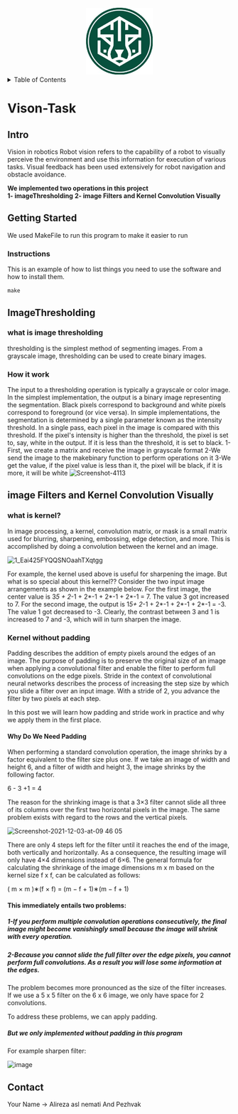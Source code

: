 <br />
<div align="center">
  <a href="https://github.com/othneildrew/Best-README-Template">
    <img src="mrl.jpeg" alt="Logo" width="150" height="150">
  </a>
</div>


<!-- TABLE OF CONTENTS -->
<details>
  <summary>Table of Contents</summary>
  <ol>
    <li>
      <a href="# Intro">Intro</a>
    </li>
    <li>
      <a href="#ImageThresholding">ImageThresholding</a>
      <ul>
        <li><a href="#what-is-image-thresholding">what is image thresholding?</a></li>
        <li><a href="#How-it-work">How it work</a></li>
      </ul>
    </li>
    <li><a href="#image-Filters-and-Kernel-Convolution-Visually">image Filters and Kernel Convolution Visually</a>
      <ul>
        <li><a href="#what-is-kernel?">what is kernel?</a></li>
        <li><a href="#Kernel-without-padding ">Kernel without padding</a></li>
        <li><a href="#Why-Do-We-Need-Padding">why do we need padding</a></li>
      </ul>
    </li>
  </ol>
</details>




# Vison-Task

## Intro

Vision in robotics
Robot vision refers to the capability of a robot to visually perceive the environment and use this information for execution of various tasks. Visual feedback has been used extensively for robot navigation and obstacle avoidance.

**We implemented two operations in this project**  
**1- imageThresholding**
**2- image Filters and Kernel Convolution Visually**


## Getting Started

We used MakeFile to run this program to make it easier to run

### Instructions

This is an example of how to list things you need to use the software and how to install them.

  ```
  make
 
  ```


## ImageThresholding

### what is image thresholding
thresholding is the simplest method of segmenting images. From a grayscale image, thresholding can be used to create binary images.

### How it work
The input to a thresholding operation is typically a grayscale or color image. In the simplest implementation, the output is a binary image representing the segmentation. Black pixels correspond to background and white pixels correspond to foreground (or vice versa). In simple implementations, the segmentation is determined by a single parameter known as the intensity threshold. In a single pass, each pixel in the image is compared with this threshold. If the pixel's intensity is higher than the threshold, the pixel is set to, say, white in the output. If it is less than the threshold, it is set to black.
1-First, we create a matrix and receive the image in grayscale format
2-We send the image to the makebinary function to perform operations on it
3-We get the value, if the pixel value is less than it, the pixel will be black, if it is more, it will be white
![Screenshot-4113](https://user-images.githubusercontent.com/71558436/180407135-331c5d9d-7e4d-4ae3-970c-e6372d420824.png)


## image Filters and Kernel Convolution Visually


### what is kernel?
In image processing, a kernel, convolution matrix, or mask is a small matrix used for blurring, sharpening, embossing, edge detection, and more. This is accomplished by doing a convolution between the kernel and an image.




![1_Eai425FYQQSNOaahTXqtgg](https://user-images.githubusercontent.com/71558436/179374841-3108779a-d9f5-4355-91d6-fce49dec451e.gif)

For example, the kernel used above is useful for sharpening the image. But what is so special about this kernel?? Consider the two input image arrangements as shown in the example below. For the first image, the center value is 3*5 + 2*-1 + 2*-1 + 2*-1 + 2*-1 = 7. The value 3 got increased to 7. For the second image, the output is 1*5+ 2*-1 + 2*-1 + 2*-1 + 2*-1 = -3. The value 1 got decreased to -3. Clearly, the contrast between 3 and 1 is increased to 7 and -3, which will in turn sharpen the image.




### Kernel without padding 


Padding describes the addition of empty pixels around the edges of an image. The purpose of padding is to preserve the original size of an image when applying a convolutional filter and enable the filter to perform full convolutions on the edge pixels.
Stride in the context of convolutional neural networks describes the process of increasing the step size by which you slide a filter over an input image. With a stride of 2, you advance the filter by two pixels at each step.

In this post we will learn how padding and stride work in practice and why we apply them in the first place.
#### Why Do We Need Padding

When performing a standard convolution operation, the image shrinks by a factor equivalent to the filter size plus one. If we take an image of width and height 6, and a filter of width and height 3, the image shrinks by the following factor.

6 - 3 +1 = 4

The reason for the shrinking image is that a 3×3 filter cannot slide all three of its columns over the first two horizontal pixels in the image. The same problem exists with regard to the rows and the vertical pixels.


<img width="356" alt="Screenshot-2021-12-03-at-09 46 05" src="https://user-images.githubusercontent.com/71558436/179375194-8ac5ca80-fb1b-4e16-8bc6-0bf194ff4c61.png">



There are only 4 steps left for the filter until it reaches the end of the image, both vertically and horizontally. As a consequence, the resulting image will only have 4×4 dimensions instead of 6×6. The general formula for calculating the shrinkage of the image dimensions m x m based on the kernel size f x f, can be calculated as follows:

( m × m )∗(f × f) = (m − f + 1)∗(m − f + 1)


#### This immediately entails two problems:

##### 1-If you perform multiple convolution operations consecutively, the final image might become vanishingly small because the image will shrink with every operation.
##### 2-Because you cannot slide the full filter over the edge pixels, you cannot perform full convolutions. As a result you will lose some information at the edges.


The problem becomes more pronounced as the size of the filter increases. If we use a 5 x 5 filter on the 6 x 6 image, we only have space for 2 convolutions.

To address these problems, we can apply padding.

#####  But we only implemented without padding in this program 



For example  sharpen filter:

![image](https://user-images.githubusercontent.com/71558436/179375711-1c7160e9-35cf-4e8e-97c5-85a16effb662.png)


## Contact

Your Name -> Alireza asl nemati  And Pezhvak


